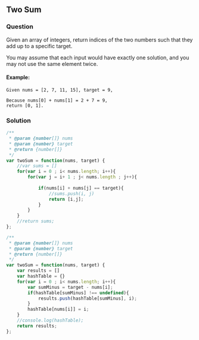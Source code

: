 ## Two Sum

### Question

Given an array of integers, return indices of the two numbers such that they add up to a specific target.

You may assume that each input would have exactly one solution, and you may not use the same element twice.

#### Example:
```shell
Given nums = [2, 7, 11, 15], target = 9,

Because nums[0] + nums[1] = 2 + 7 = 9,
return [0, 1].
```

### Solution
```javascript
/**
 * @param {number[]} nums
 * @param {number} target
 * @return {number[]}
 */
var twoSum = function(nums, target) {
    //var sums = []
    for(var i = 0 ; i< nums.length; i++){
        for(var j = i+ 1 ; j< nums.length ; j++){
    
            if(nums[i] + nums[j] == target){
                //sums.push(i, j)
                return [i,j];
            }
        }
    }
    //return sums;
};
```

```javascript
/**
 * @param {number[]} nums
 * @param {number} target
 * @return {number[]}
 */
var twoSum = function(nums, target) {
    var results = []
    var hashTable = {}
    for(var i = 0 ; i< nums.length; i++){
        var sumMinus = target - nums[i];
        if(hashTable[sumMinus] !== undefined){
            results.push(hashTable[sumMinus], i);
        }
        hashTable[nums[i]] = i;
    }
    //console.log(hashTable);
    return results;
};
```
